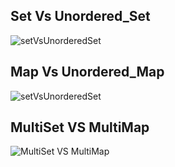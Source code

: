 ## Set Vs Unordered_Set

![setVsUnorderedSet](Media/setVsUnorderedSet.png)

## Map Vs Unordered_Map

![setVsUnorderedSet](Media/mapVsUnorderedMap.png)

## MultiSet VS MultiMap

![MultiSet VS MultiMap](Media/multiSet_Map.pngg)